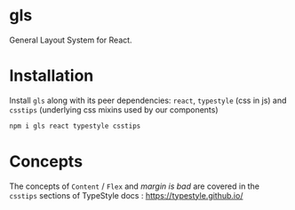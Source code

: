 # gls
General Layout System for React.

# Installation

Install `gls` along with its peer dependencies: `react`, `typestyle` (css in js) and `csstips` (underlying css mixins used by our components)

```sh
npm i gls react typestyle csstips
```

# Concepts
The concepts of `Content` / `Flex` and *margin is bad* are covered in the `csstips` sections of TypeStyle docs : https://typestyle.github.io/
